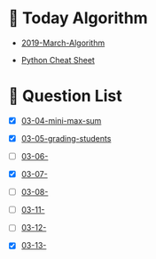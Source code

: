 # 🌿 Today Algorithm
- [2019-March-Algorithm](https://github.com/today-s-algorithm/2019-March-Algorithm)

- [Python Cheat Sheet](https://github.com/godori/today-algorithm/blob/master/python-cheat-sheet.md)
# 🍪 Question List
- [x] [03-04-mini-max-sum](https://www.hackerrank.com/challenges/mini-max-sum)
- [x] [03-05-grading-students](https://www.hackerrank.com/challenges/grading)
- [ ] [03-06-]()
- [X] [03-07-](https://www.hackerrank.com/challenges/kangaroo)
- [ ] [03-08-]()
- [ ] [03-11-]()
- [ ] [03-12-]()
- [X] [03-13-](https://www.hackerrank.com/challenges/migratory-birds)

